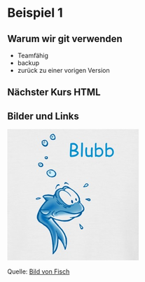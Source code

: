 # Beispiel 1

## Warum wir git verwenden

* Teamfähig
* backup
* zurück zu einer vorigen Version

## Nächster Kurs HTML

## Bilder und Links

![blubb Bild](blubb.jpg)


Quelle: [Bild von Fisch](https://www.google.at/search?q=blubb&rlz=1C1GGGE_deAT735AT735&espv=2&biw=1920&bih=925&source=lnms&tbm=isch&sa=X&ved=0ahUKEwiC4KuZpcfSAhUBmhQKHbyBCjgQ_AUIBigB#imgrc=Suce8qYGp_ZU5M:)